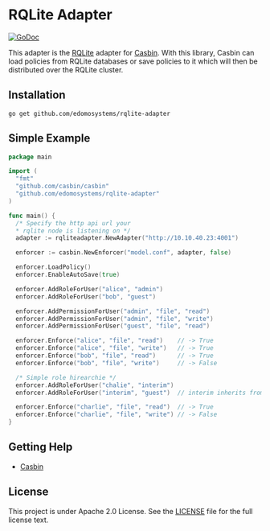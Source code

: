 RQLite Adapter
====

[![GoDoc](https://godoc.org/github.com/edomosystems/rqlite-adapter?status.svg)](https://godoc.org/github.com/edomosystems/rqlite-adapter)

This adapter is the [RQLite](https://github.com/rqlite/rqlite) adapter for [Casbin](https://github.com/casbin/casbin). With this library, Casbin can load policies from RQLite databases or save policies to it which will then be distributed over the RQLite cluster.

## Installation

    go get github.com/edomosystems/rqlite-adapter


## Simple Example

```go
package main

import (
  "fmt"
  "github.com/casbin/casbin"
  "github.com/edomosystems/rqlite-adapter"
)

func main() {
  /* Specify the http api url your
  * rqlite node is listening on */
  adapter := rqliteadapter.NewAdapter("http://10.10.40.23:4001")

  enforcer := casbin.NewEnforcer("model.conf", adapter, false)

  enforcer.LoadPolicy()
  enforcer.EnableAutoSave(true)

  enforcer.AddRoleForUser("alice", "admin")
  enforcer.AddRoleForUser("bob", "guest")

  enforcer.AddPermissionForUser("admin", "file", "read")
  enforcer.AddPermissionForUser("admin", "file", "write")
  enforcer.AddPermissionForUser("guest", "file", "read")

  enforcer.Enforce("alice", "file", "read")    // -> True
  enforcer.Enforce("alice", "file", "write")   // -> True
  enforcer.Enforce("bob", "file", "read")      // -> True
  enforcer.Enforce("bob", "file", "write")     // -> False

  /* Simple role hirearchie */
  enforcer.AddRoleForUser("chalie", "interim")
  enforcer.AddRoleForUser("interim", "guest")  // interim inherits from guest

  enforcer.Enforce("charlie", "file", "read")  // -> True
  enforcer.Enforce("charlie", "file", "write") // -> False
}
```

## Getting Help

- [Casbin](https://github.com/casbin/casbin)

## License

This project is under Apache 2.0 License. See the [LICENSE](LICENSE) file for the full license text.
